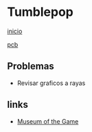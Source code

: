 # Tumblepop

[inicio](inicio.png)

[pcb](pcb.jpg)

## Problemas

* Revisar graficos a rayas

## links

* [Museum of the Game](https://www.arcade-museum.com/game_detail.php?game_id=10214)